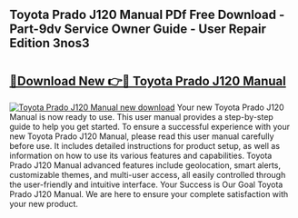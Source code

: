 ## Toyota Prado J120 Manual PDf Free Download - Part-9dv Service Owner Guide - User Repair Edition 3nos3

# <h2><a href="http://bc83425.oget.top/?id=Toyota+Prado+J120+Manual">🔗Download New 👉🔴 Toyota Prado J120 Manual</a></h2>

[![Toyota Prado J120 Manual new download](https://i.imgur.com/5g1atiW.png)](http://bc83425.oget.top/?id=Toyota+Prado+J120+Manual)
Your new Toyota Prado J120 Manual is now ready to use. This user manual provides a step-by-step guide to help you get started. To ensure a successful experience with your new Toyota Prado J120 Manual, please read this user manual carefully before use. It includes detailed instructions for product setup, as well as information on how to use its various features and capabilities. Toyota Prado J120 Manual advanced features include geolocation, smart alerts, customizable themes, and multi-user access, all easily controlled through the user-friendly and intuitive interface. Your Success is Our Goal Toyota Prado J120 Manual. We are here to ensure your complete satisfaction with your new product.
